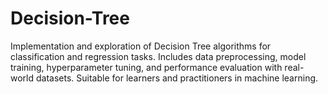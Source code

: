 # Decision-Tree
Implementation and exploration of Decision Tree algorithms for classification and regression tasks. Includes data preprocessing, model training, hyperparameter tuning, and performance evaluation with real-world datasets. Suitable for learners and practitioners in machine learning.

